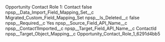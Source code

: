 <?xml version="1.0" encoding="UTF-8"?>
<CustomMetadata xmlns="http://soap.sforce.com/2006/04/metadata" xmlns:xsi="http://www.w3.org/2001/XMLSchema-instance" xmlns:xsd="http://www.w3.org/2001/XMLSchema">
    <label>Opportunity Contact Role 1: Contact</label>
    <protected>false</protected>
    <values>
        <field>npsp__Data_Import_Field_Mapping_Set__c</field>
        <value xsi:type="xsd:string">Migrated_Custom_Field_Mapping_Set</value>
    </values>
    <values>
        <field>npsp__Is_Deleted__c</field>
        <value xsi:type="xsd:boolean">false</value>
    </values>
    <values>
        <field>npsp__Required__c</field>
        <value xsi:type="xsd:string">Yes</value>
    </values>
    <values>
        <field>npsp__Source_Field_API_Name__c</field>
        <value xsi:type="xsd:string">npsp__Contact1Imported__c</value>
    </values>
    <values>
        <field>npsp__Target_Field_API_Name__c</field>
        <value xsi:type="xsd:string">ContactId</value>
    </values>
    <values>
        <field>npsp__Target_Object_Mapping__c</field>
        <value xsi:type="xsd:string">Opportunity_Contact_Role_1_6291d4bb5</value>
    </values>
</CustomMetadata>

